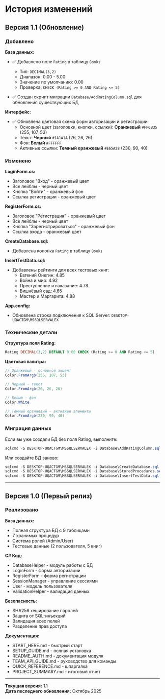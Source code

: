 # История изменений

## Версия 1.1 (Обновление)

### Добавлено

**База данных:**
- ✅ Добавлено поле `Rating` в таблицу `Books`
  - Тип: `DECIMAL(3,2)` 
  - Диапазон: 0.00 - 5.00
  - Значение по умолчанию: 0.00
  - Проверка: `CHECK (Rating >= 0 AND Rating <= 5)`
  
- ✅ Создан скрипт миграции `Database/AddRatingColumn.sql` для обновления существующих БД

**Интерфейс:**
- ✅ Обновлена цветовая схема форм авторизации и регистрации
  - Основной цвет (заголовки, кнопки, ссылки): **Оранжевый** `#FF6B35` (255, 107, 53)
  - Текст: **Черный** `#1A1A1A` (26, 26, 26)
  - Фон: **Белый** `#FFFFFF`
  - Активные ссылки: **Темный оранжевый** `#E65A28` (230, 90, 40)

### Изменено

**LoginForm.cs:**
- Заголовок "Вход" - оранжевый цвет
- Все лейблы - черный цвет
- Кнопка "Войти" - оранжевый фон
- Ссылка регистрации - оранжевый цвет

**RegisterForm.cs:**
- Заголовок "Регистрация" - оранжевый цвет
- Все лейблы - черный цвет
- Кнопка "Зарегистрироваться" - оранжевый фон
- Ссылка входа - оранжевый цвет

**CreateDatabase.sql:**
- Добавлена колонка `Rating` в таблицу `Books`

**InsertTestData.sql:**
- Добавлены рейтинги для всех тестовых книг:
  - Евгений Онегин: 4.85
  - Война и мир: 4.92
  - Преступление и наказание: 4.78
  - Вишнёвый сад: 4.65
  - Мастер и Маргарита: 4.88

**App.config:**
- Обновлена строка подключения к SQL Server: `DESKTOP-UQACTGM\MSSQLSERVALEX`

### Технические детали

**Структура поля Rating:**
```sql
Rating DECIMAL(3,2) DEFAULT 0.00 CHECK (Rating >= 0 AND Rating <= 5)
```

**Цветовая палитра:**
```csharp
// Оранжевый - основной акцент
Color.FromArgb(255, 107, 53)

// Черный - текст
Color.FromArgb(26, 26, 26)

// Белый - фон
Color.White

// Темный оранжевый - активные элементы
Color.FromArgb(230, 90, 40)
```

### Миграция данных

Если вы уже создали БД без поля Rating, выполните:

```powershell
sqlcmd -S DESKTOP-UQACTGM\MSSQLSERVALEX -i Database\AddRatingColumn.sql
```

Или создайте БД заново:
```powershell
sqlcmd -S DESKTOP-UQACTGM\MSSQLSERVALEX -i Database\CreateDatabase.sql
sqlcmd -S DESKTOP-UQACTGM\MSSQLSERVALEX -i Database\StoredProcedures.sql
sqlcmd -S DESKTOP-UQACTGM\MSSQLSERVALEX -i Database\InsertTestData.sql
```

---

## Версия 1.0 (Первый релиз)

### Реализовано

**База данных:**
- Полная структура БД с 9 таблицами
- 7 хранимых процедур
- Система ролей (Admin/User)
- Тестовые данные (2 пользователя, 5 книг)

**C# Код:**
- DatabaseHelper - модуль работы с БД
- LoginForm - форма авторизации
- RegisterForm - форма регистрации
- SessionManager - управление сессиями
- User - модель пользователя
- ValidationHelper - валидация данных

**Безопасность:**
- SHA256 хеширование паролей
- Защита от SQL-инъекций
- Валидация всех полей
- Разделение прав доступа

**Документация:**
- START_HERE.md - быстрый старт
- SETUP_GUIDE.md - полная установка
- README_AUTH.md - документация модуля
- TEAM_API_GUIDE.md - руководство для команды
- QUICK_REFERENCE.md - шпаргалка
- PROJECT_SUMMARY.md - итоговый отчет

---

**Текущая версия:** 1.1  
**Дата последнего обновления:** Октябрь 2025

